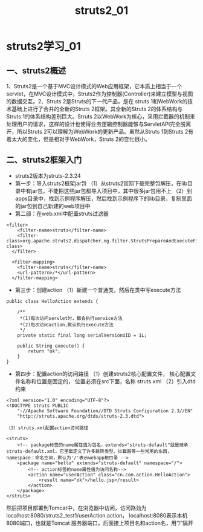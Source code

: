 ﻿---
title: struts2_01 
---
# struts2学习_01
## 一、struts2概述
1、Struts2是一个基于MVC设计模式的Web应用框架，它本质上相当于一个servlet，在MVC设计模式中，Struts2作为控制器(Controller)来建立模型与视图的数据交互。2、Struts 2是Struts的下一代产品，是在 struts 1和WebWork的技术基础上进行了合并的全新的Struts 2框架。其全新的Struts 2的体系结构与Struts 1的体系结构差别巨大。Struts 2以WebWork为核心，采用拦截器的机制来处理用户的请求，这样的设计也使得业务逻辑控制器能够与ServletAPI完全脱离开，所以Struts 2可以理解为WebWork的更新产品。虽然从Struts 1到Struts 2有着太大的变化，但是相对于WebWork，Struts 2的变化很小。
## 二、struts2框架入门

 - struts2版本为struts-2.3.24
 - 第一步：导入struts2框架jar包
 		（1）从struts2官网下载完整包解压，在lib目录中有jar包，不能把这些jar包都导入项目中，其中很多jar包用不上
 		（2）到apps目录中，找到示例程序解压，然后找到示例程序下的lib目录，复制里面的jar包到自己新建的web项目中	
 - 第二部：在web.xml中配置struts过滤器
 

```
<filter>
    <filter-name>struts</filter-name>
    <filter-class>org.apache.struts2.dispatcher.ng.filter.StrutsPrepareAndExecuteFilter</filter-class>
  </filter>
  
  <filter-mapping>
    <filter-name>struts</filter-name>
    <url-pattern>/*</url-pattern>
  </filter-mapping>
```

 - 第三步：创建action
 	（1）新建一个普通类，然后在类中写execute方法
```
public class HelloAction extends {

    /**
     *(1)每次访问servlet时，都会执行service方法
     *(2)每次访问action,默认执行execute方法
     */
    private static final long serialVersionUID = 1L;

    public String execute() {
        return "ok";
    }
}
```
 - 第四步：配置action的访问路径
 	（1）创建struts2核心配置文件， 核心配置文件名称和位置是固定的， 位置必须在src下面，名称 struts.xml
 	（2）引入dtd约束

```
<?xml version="1.0" encoding="UTF-8"?>
<!DOCTYPE struts PUBLIC
    "-//Apache Software Foundation//DTD Struts Configuration 2.3//EN"
    "http://struts.apache.org/dtds/struts-2.3.dtd">
```
 	（3）struts.xml配置action访问路径
 	
```
<struts>
	<!-- package标签的name属性值为包名，extends="struts-default"就是继承struts-default.xml，它里面定义了许多跳转类型、拦截器等一些常用的东西，namespace：命名空间，默认为'/'表示webapp根目录 -->
    <package name="hello" extends="struts-default" namespace="/">
    	<!-- action标签的name属性值为访问名称-->
        <action name="userAction" class="cn.com.action.HelloAction">
            <result name="ok">/hello.jsp</result>
        </action>
    </package>
</struts>
```
然后把项目部署到Tomcat中，在浏览器中访问，访问路劲为localhost:8080/struts2_test1/userAction.action，
localhost:8080表示本机8080端口，也就是Tomcat 服务器端口，后面接上项目名和action名，用“/”隔开
